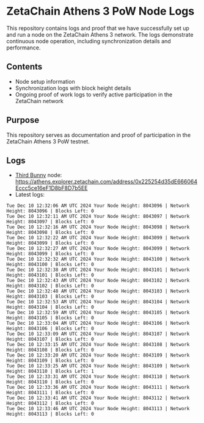 # ZetaChain Athens 3 PoW Node Logs
This repository contains logs and proof that we have successfully set up and run a node on the ZetaChain Athens 3 network. The logs demonstrate continuous node operation, including synchronization details and performance.

## Contents
- Node setup information
- Synchronization logs with block height details
- Ongoing proof of work logs to verify active participation in the ZetaChain network

## Purpose
This repository serves as documentation and proof of participation in the ZetaChain Athens 3 PoW testnet.

## Logs

- [Third Bunny](https://thirdbunny.xyz/) node: https://athens.explorer.zetachain.com/address/0x225254d35dE666064Eccc5ce16eF1D8bF8D7b5EE
- Latest logs:
```
Tue Dec 10 12:32:06 AM UTC 2024 Your Node Height: 8043096 | Network Height: 8043096 | Blocks Left: 0
Tue Dec 10 12:32:11 AM UTC 2024 Your Node Height: 8043097 | Network Height: 8043097 | Blocks Left: 0
Tue Dec 10 12:32:16 AM UTC 2024 Your Node Height: 8043098 | Network Height: 8043098 | Blocks Left: 0
Tue Dec 10 12:32:22 AM UTC 2024 Your Node Height: 8043099 | Network Height: 8043099 | Blocks Left: 0
Tue Dec 10 12:32:27 AM UTC 2024 Your Node Height: 8043099 | Network Height: 8043099 | Blocks Left: 0
Tue Dec 10 12:32:32 AM UTC 2024 Your Node Height: 8043100 | Network Height: 8043100 | Blocks Left: 0
Tue Dec 10 12:32:38 AM UTC 2024 Your Node Height: 8043101 | Network Height: 8043101 | Blocks Left: 0
Tue Dec 10 12:32:43 AM UTC 2024 Your Node Height: 8043102 | Network Height: 8043102 | Blocks Left: 0
Tue Dec 10 12:32:48 AM UTC 2024 Your Node Height: 8043103 | Network Height: 8043103 | Blocks Left: 0
Tue Dec 10 12:32:53 AM UTC 2024 Your Node Height: 8043104 | Network Height: 8043104 | Blocks Left: 0
Tue Dec 10 12:32:59 AM UTC 2024 Your Node Height: 8043105 | Network Height: 8043105 | Blocks Left: 0
Tue Dec 10 12:33:04 AM UTC 2024 Your Node Height: 8043106 | Network Height: 8043106 | Blocks Left: 0
Tue Dec 10 12:33:09 AM UTC 2024 Your Node Height: 8043107 | Network Height: 8043107 | Blocks Left: 0
Tue Dec 10 12:33:15 AM UTC 2024 Your Node Height: 8043108 | Network Height: 8043108 | Blocks Left: 0
Tue Dec 10 12:33:20 AM UTC 2024 Your Node Height: 8043109 | Network Height: 8043109 | Blocks Left: 0
Tue Dec 10 12:33:25 AM UTC 2024 Your Node Height: 8043109 | Network Height: 8043110 | Blocks Left: 1
Tue Dec 10 12:33:31 AM UTC 2024 Your Node Height: 8043110 | Network Height: 8043110 | Blocks Left: 0
Tue Dec 10 12:33:36 AM UTC 2024 Your Node Height: 8043111 | Network Height: 8043111 | Blocks Left: 0
Tue Dec 10 12:33:41 AM UTC 2024 Your Node Height: 8043112 | Network Height: 8043112 | Blocks Left: 0
Tue Dec 10 12:33:46 AM UTC 2024 Your Node Height: 8043113 | Network Height: 8043113 | Blocks Left: 0
```

